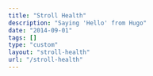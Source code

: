 ```yaml
---
title: "Stroll Health"
description: "Saying 'Hello' from Hugo"
date: "2014-09-01"
tags: []
type: "custom"
layout: "stroll-health"
url: "/stroll-health"
---
```

